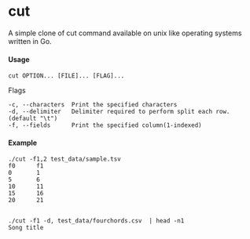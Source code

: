 # cut

A simple clone of cut command available on unix like operating systems written in Go.

#### Usage
`cut OPTION... [FILE]... [FLAG]...`

Flags
```
-c, --characters  Print the specified characters
-d, --delimiter   Delimiter required to perform split each row. (default "\t")
-f, --fields      Print the specified column(1-indexed)
```

#### Example
```
./cut -f1,2 test_data/sample.tsv
f0      f1
0       1
5       6
10      11
15      16
20      21


./cut -f1 -d, test_data/fourchords.csv  | head -n1
Song title
```
